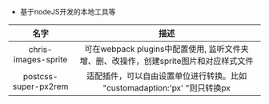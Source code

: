 + 基于nodeJS开发的本地工具等

|名字|描述|
|:---:|:----:|
|chris-images-sprite|可在webpack plugins中配置使用, 监听文件夹增、删、改操作，创建sprite图片和对应样式文件|
|postcss-super-px2rem|适配插件，可以自由设置单位进行转换。比如 "customadaption:'px' "则只转换px|